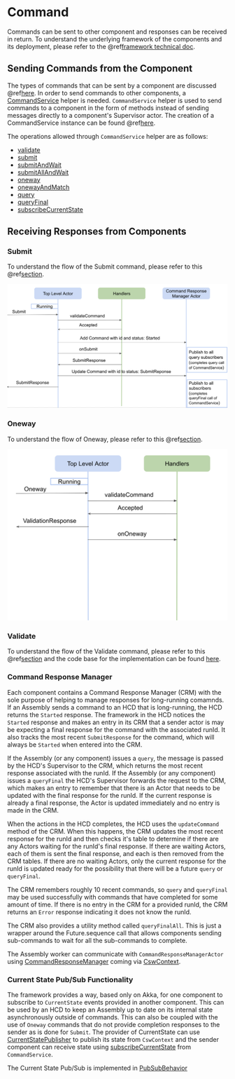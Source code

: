 # Command

Commands can be sent to other component and responses can be received in return. To understand the underlying framework 
of the components and its deployment, please refer to the @ref[framework technical doc](../framework/framework.md).

## Sending Commands from the Component

The types of commands that can be sent by a component are discussed @ref[here](../../commons/create-component.md#receiving-commands). In order to send
commands to other components, a [CommandService]($github.base_url$/csw-command/csw-command-api/shared/src/main/scala/csw/command/api/scaladsl/CommandService.scala) helper
is needed. `CommandService` helper is used to send commands to a component in the form of methods instead of sending messages directly to a component's
Supervisor actor. The creation of a CommandService instance can be found @ref[here](../../commons/multiple-components.md#sending-commands).

The operations allowed through `CommandService` helper are as follows:

- [validate]($github.base_url$/csw-command/csw-command-client/src/main/scala/csw/command/client/internal/CommandServiceImpl.scala#L38)
- [submit]($github.base_url$/csw-command/csw-command-client/src/main/scala/csw/command/client/internal/CommandServiceImpl.scala#L46)
- [submitAndWait]($github.base_url$/csw-command/csw-command-client/src/main/scala/csw/command/client/internal/CommandServiceImpl.scala#L49)
- [submitAllAndWait]($github.base_url$/csw-command/csw-command-client/src/main/scala/csw/command/client/internal/CommandServiceImpl.scala#L55)
- [oneway]($github.base_url$/csw-command/csw-command-client/src/main/scala/csw/command/client/internal/CommandServiceImpl.scala#L74)
- [onewayAndMatch]($github.base_url$/csw-command/csw-command-client/src/main/scala/csw/command/client/internal/CommandServiceImpl.scala#L77)
- [query]($github.base_url$/csw-command/csw-command-client/src/main/scala/csw/command/client/internal/CommandServiceImpl.scala#L96)
- [queryFinal]($github.base_url$/csw-command/csw-command-client/src/main/scala/csw/command/client/internal/CommandServiceImpl.scala#L104)
- [subscribeCurrentState]($github.base_url$/csw-command/csw-command-client/src/main/scala/csw/command/client/internal/CommandServiceImpl.scala#L100)
 
## Receiving Responses from Components

### Submit

To understand the flow of the Submit command, please refer to this @ref[section](../../commons/command.md#the-submit-message). 

![submit](media/submit.png)

### Oneway

To understand the flow of Oneway, please refer to this @ref[section](../../commons/command.md#the-oneway-message).
 
![oneway](media/oneway.png)

### Validate

To understand the flow of the Validate command, please refer to this @ref[section](../../commons/command.md#validate) and the code base for the implementation can be
found [here]($github.base_url$/csw-framework/src/main/scala/csw/framework/internal/component/ComponentBehavior.scala#L154).

### Command Response Manager

Each component contains a Command Response Manager (CRM) with the sole purpose of helping to manage responses for long-running comamnds.
If an Assembly sends a command to an HCD that is long-running, the HCD returns the `Started` response. The framework in the HCD notices the
`Started` response and makes an entry in its CRM that a sender actor is may be expecting a final response for the command with the associated
runId. It also tracks the most recent `SubmitResponse` for the command, which will always be `Started` when entered into the CRM.

If the Assembly (or any component) issues a `query`, the message is passed by the HCD's Supervisor to the CRM, which returns the most recent
response associated with the runId. If the Assembly (or any component) issues a `queryFinal` the HCD's Supervisor forwards the request to the
CRM, which makes an entry to remember that there is an Actor that needs to be updated with the final response for the runId. If the current
response is already a final response, the Actor is updated immediately and no entry is made in the CRM.

When the actions in the HCD completes, the HCD uses the `updateCommand` method of the CRM.  When this happens, the CRM updates the
most recent response for the runId and then checks it's table to
determine if there are any Actors waiting for the runId's final response. If there are waiting Actors, each of them is sent the final response, 
and each is then removed from the CRM tables. If there are no waiting Actors, only the current response for the runId is updated ready for the
possibility that there will be a future `query` or `queryFinal`.

The CRM remembers roughly 10 recent commands, so `query` and `queryFinal` may be used successfully with commands that have completed for some
amount of time. If there is no entry in the CRM for a provided runId, the CRM returns an `Error` response indicating it does not know the runId.
 
The CRM also provides a utility method called `queryFinalAll`. This is just a wrapper around the Future.sequence call that allows components sending
sub-commands to wait for all the sub-commands to complete.

The Assembly worker can communicate with `CommandResponseManagerActor` using [CommandResponseManager]($github.base_url$/csw-command/csw-command-client/src/main/scala/csw/command/client/CommandResponseManager.scala)
coming via [CswContext]($github.base_url$/csw-framework/src/main/scala/csw/framework/models/CswContext.scala#L43).

### Current State Pub/Sub Functionality

The framework provides a way, based only on Akka, for one component to subscribe to `CurrentState` events provided in another component.
This can be used by an HCD to keep an Assembly up to date on its internal state asynchronously outside of commands. This can also be coupled with the use of 
`Oneway` commands that do not provide completion responses to the sender as is done for `Submit`. 
The provider of CurrentState can use [CurrentStatePublisher]($github.base_url$/csw-framework/src/main/scala/csw/framework/models/CswContext.scala#L42)
to publish its state from `CswContext` and the sender component can receive state using [subscribeCurrentState]($github.base_url$/csw-command/csw-command-client/src/main/scala/csw/command/client/internal/CommandServiceImpl.scala#L100)
from `CommandService`.

The Current State Pub/Sub is implemented in [PubSubBehavior]($github.base_url$/csw-framework/src/main/scala/csw/framework/internal/pubsub/PubSubBehavior.scala)